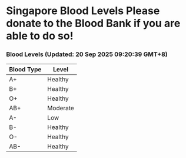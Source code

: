 Singapore Blood Levels
 Please donate to the Blood Bank if you are able to do so!
================================================================================================================================

### Blood Levels (Updated: 20 Sep 2025 09:20:39 GMT+8)
| Blood Type | Level     |
|------------|-----------|
| A+     | Healthy |
| B+     | Healthy |
| O+     | Healthy |
| AB+     | Moderate |
| A-     | Low |
| B-     | Healthy |
| O-     | Healthy |
| AB-     | Healthy |

